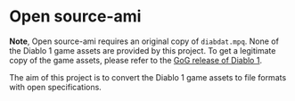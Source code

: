 # Open source-ami

**Note**, Open source-ami requires an original copy of `diabdat.mpq`. None of the Diablo 1 game assets are provided by this project. To get a legitimate copy of the game assets, please refer to the [GoG release of Diablo 1](https://www.gog.com/game/diablo).

The aim of this project is to convert the Diablo 1 game assets to file formats with open specifications.
